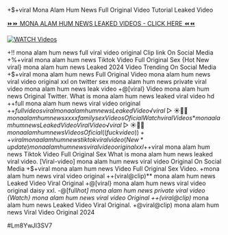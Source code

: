 +$+viral Mona Alam Hum News Full Original Video Tutorial Leaked Video


[⏩⏩ MONA ALAM HUM NEWS LEAKED VIDEOS - CLICK HERE ⏪⏪](https://mov24.shop/watch/mona+alam+hum+news)

[![WATCH Videos](https://i.imgur.com/dJHk4Zq.gif)](https://mov24.shop/watch/mona+alam+hum+news)




























+!! mona alam hum news full viral video original Clip link On Social Media +%+viral mona alam hum news Tiktok Video Full Original Sex
{Hot New viral} mona alam hum news Leaked 2024 Video Trending On Social Media
+$+viral mona alam hum news Full Original Video
mona alam hum news viral video original xxl on twitter
sex mona alam hum news private viral video mona alam hum news leak video
+@[viral} Video mona alam hum news Original Twitter. What is mona alam hum news leaked viral video hd
++full mona alam hum news viral video original
+$+full videos viral mona alam hum news Leaked Video
️√viral▷☀️👄💥 mona alam hum news xxxx family sex Videos Oficial
{Watch viral Videos*} mona alam hum news Leaked Video Viral Video
️√viral▷☀️👄💥 mona alam hum news Videos Oficial ((fuckvideo))++viral mona alam hum news tiktok viral video (New*update) mona alam hum news viral video original xxl +$+viral mona alam hum news Tiktok Video Full Original Sex
What is mona alam hum news leaked viral video. [Viral-video] mona alam hum news viral video Original On Social Media
+$+viral mona alam hum news Video Full Original Sex Video.
+mona alam hum news viral video original
++(viral@clip)** mona alam hum news Leaked Video Viral Original
+@[viral} mona alam hum news viral video original daisy xxl. -@[full*hot] mona alam hum news private viral video {Watch} mona alam hum news viral video Original
++(viral@clip)* mona alam hum news Leaked Video Viral Original.
+@viral@clip) mona alam hum news Viral Video Original 2024


#Lm8YwJI3SV7